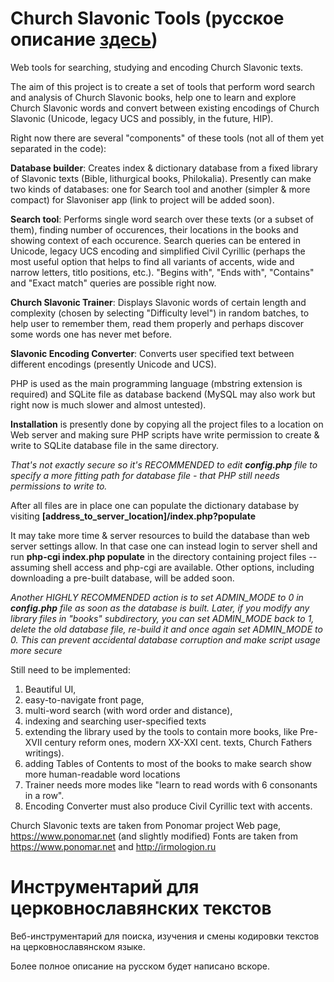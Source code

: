 # Church Slavonic Tools (русское описание <a href="#russian">здесь</a>)

Web tools for searching, studying and encoding Church Slavonic texts.

The aim of this project is to create a set of tools that perform word search and analysis of Church Slavonic books, help one to learn and explore Church Slavonic words and convert between existing encodings of Church Slavonic (Unicode, legacy UCS and possibly, in the future, HIP).

Right now there are  several "components" of these tools (not all of them yet separated in the code):

<b>Database builder</b>: Creates index & dictionary database from a fixed library of Slavonic texts (Bible, lithurgical books, Philokalia). Presently can make two kinds of databases: one for Search tool and another (simpler & more compact) for Slavoniser app (link to project will be added soon).

<b>Search tool</b>: Performs single word search over these texts (or a subset of them), finding number of occurences, their locations in the books and showing context of each occurence. Search queries can be entered in Unicode, legacy UCS encoding and simplified Civil Cyrillic (perhaps the most useful option that helps to find all variants of accents, wide and narrow letters, titlo positions, etc.). "Begins with", "Ends with", "Contains" and "Exact match" queries are possible right now.

<b>Church Slavonic Trainer</b>: Displays Slavonic words of certain length and complexity (chosen by selecting "Difficulty level") in random batches, to help user to remember them, read them properly and perhaps discover some words one has never met before.

<b>Slavonic Encoding Converter</b>: Converts user specified text between different encodings (presently Unicode and UCS).

PHP is used as the main programming language (mbstring extension is required) and SQLite file as database backend (MySQL may also work but right now is much slower and almost untested).

<b>Installation</b> is presently done by copying all the project files to a location on Web server and making sure PHP scripts have write permission to create & write to SQLite database file in the same directory. 

<i>That's not exactly secure so it's RECOMMENDED to edit <b>config.php</b> file to specify a more fitting path for database file - that PHP still needs permissions to write to.</i>

After all files are in place one can populate the dictionary database by visiting <b>[address_to_server_location]/index.php?populate</b>

It may take more time & server resources to build the database than web server settings allow. In that case one can instead login to server shell and run <b>php-cgi index.php populate</b> in the directory containing project files -- assuming shell access and php-cgi are available. Other options, including downloading a pre-built database, will be added soon.

<i>Another HIGHLY RECOMMENDED action is to set ADMIN_MODE to 0 in <b>config.php</b> file as soon as the database is built. Later, if you modify any library files in "books" subdirectory, you can set ADMIN_MODE back to 1, delete the old database file, re-build it and once again set ADMIN_MODE to 0. This can prevent accidental database corruption and make script usage more secure</i>

Still need to be implemented: 
<ol>
<li>Beautiful UI, </li>
<li>easy-to-navigate front page, </li>
<li>multi-word search (with word order and distance), </li>
<li>indexing and searching user-specified texts</li>
<li>extending the library used by the tools to contain more books, like Pre-XVII century reform ones, modern XX-XXI cent. texts, Church Fathers writings). </li>
<li>adding Tables of Contents to most of the books to make search show more human-readable word locations</li>
<li>Trainer needs more modes like "learn to read words with 6 consonants in a row".</li>
<li>Encoding Converter must also produce Civil Cyrillic text with accents.</li>
</ol>

Church Slavonic texts are taken from Ponomar project Web page, https://www.ponomar.net (and slightly modified)
Fonts are taken from https://www.ponomar.net and http://irmologion.ru 


# <a name="russian"> Инструментарий для церковнославянских текстов

Веб-инструментарий для поиска, изучения и смены кодировки текстов на церковнославянском языке.

Более полное описание на русском будет написано вскоре.
